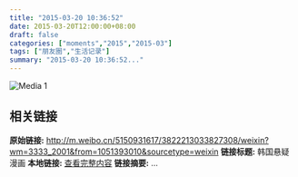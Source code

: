```yaml
---
title: "2015-03-20 10:36:52"
date: 2015-03-20T12:00:00+08:00
draft: false
categories: ["moments","2015","2015-03"]
tags: ["朋友圈","生活记录"]
summary: "2015-03-20 10:36:52..."
---
```


![Media 1](/Moments/photos/2015-03-20/201503201036520.jpg)

## 相关链接

**原始链接:** http://m.weibo.cn/5150931617/3822213033827308/weixin?wm=3333_2001&from=1051393010&sourcetype=weixin
**链接标题:** 韩国悬疑漫画
**本地链接:** [查看完整内容](/link_content/2015/03/2015-03-20-2/link_content/)
**链接摘要:** ...

